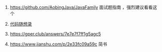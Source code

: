 1. https://github.com/AobingJava/JavaFamily 面试题指南 ，强烈建议看看这个

2. [代码随想录](https://programmercarl.com/%E6%95%B0%E7%BB%84%E7%90%86%E8%AE%BA%E5%9F%BA%E7%A1%80.html#%E6%95%B0%E7%BB%84%E7%90%86%E8%AE%BA%E5%9F%BA%E7%A1%80)

3. https://gper.club/answers/7e7e7f7ff1g5agc5

4. https://www.jianshu.com/p/2e33fc09a59c  简书

   